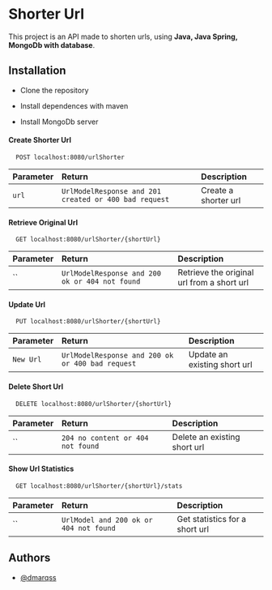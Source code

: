 
# Shorter Url

This project is an API made to shorten urls, using **Java, Java Spring, MongoDb with database**.




## Installation

- Clone the repository

- Install dependences with maven

- Install MongoDb server





#### Create Shorter Url

```http
  POST localhost:8080/urlShorter
```

| Parameter | Return     | Description                |
| :-------- | :------- | :------------------------- |
| `url` | `UrlModelResponse and 201 created or 400 bad request` | Create a shorter url |

#### Retrieve Original Url

```http
  GET localhost:8080/urlShorter/{shortUrl}
```

| Parameter | Return     | Description                       |
| :-------- | :------- | :-------------------------------- |
| ``      | `UrlModelResponse and 200 ok or 404 not found ` | Retrieve the original url from a short url |

#### Update Url

```http
  PUT localhost:8080/urlShorter/{shortUrl}
```

| Parameter | Return     | Description                       |
| :-------- | :------- | :-------------------------------- |
| `New Url` | `UrlModelResponse and 200 ok or 400 bad request` | Update an existing short url |

#### Delete Short Url

```http
  DELETE localhost:8080/urlShorter/{shortUrl}
```

| Parameter | Return     | Description                       |
| :-------- | :------- | :-------------------------------- |
| ``   | `204 no content or 404 not found` |Delete an existing short url|

#### Show Url Statistics 

```http
  GET localhost:8080/urlShorter/{shortUrl}/stats
```

| Parameter | Return     | Description                       |
| :-------- | :------- | :-------------------------------- |
| ``   | `UrlModel and 200 ok or 404 not found` |Get statistics for a short url |




## Authors

- [@dmarqss](https://github.com/dmarqss)

